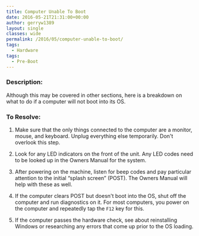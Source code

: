 ```yaml
---
title: Computer Unable To Boot
date: 2016-05-21T21:31:00+00:00
author: gerryw1389
layout: single
classes: wide
permalink: /2016/05/computer-unable-to-boot/
tags:
  - Hardware
tags:
  - Pre-Boot
---
```

<!--more-->

### Description:

Although this may be covered in other sections, here is a breakdown on what to do if a computer will not boot into its OS.

### To Resolve:

1. Make sure that the only things connected to the computer are a monitor, mouse, and keyboard. Unplug everything else temporarily. Don't overlook this step.

2. Look for any LED indicators on the front of the unit. Any LED codes need to be looked up in the Owners Manual for the system.

3. After powering on the machine, listen for beep codes and pay particular attention to the initial &#8220;splash screen&#8221; (POST). The Owners Manual will help with these as well.

4. If the computer clears POST but doesn't boot into the OS, shut off the computer and run diagnostics on it. For most computers, you power on the computer and repeatedly tap the `F12` key for this.

5. If the computer passes the hardware check, see about reinstalling Windows or researching any errors that come up prior to the OS loading.